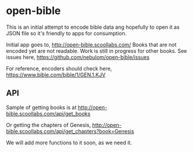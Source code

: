 # open-bible

This is an initial attempt to encode bible data ang hopefully to open it as JSON file so it's friendly to apps for consumption.

Initial app goes to, http://open-bible.scoollabs.com/ Books that are not encoded yet are not readable. Work is still in progress for other books. See issues here, https://github.com/nebulom/open-bible/issues

For reference, encoders should check here, https://www.bible.com/bible/1/GEN.1.KJV 

## API

Sample of getting books is at http://open-bible.scoollabs.com/api/get_books

Or getting the chapters of Genesis, http://open-bible.scoollabs.com/api/get_chapters?book=Genesis

We will add more functions to it soon, as we need it.
